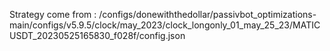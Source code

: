 Strategy come from : /configs/donewiththedollar/passivbot_optimizations-main/configs/v5.9.5/clock/may_2023/clock_longonly_01_may_25_23/MATICUSDT_20230525165830_f028f/config.json